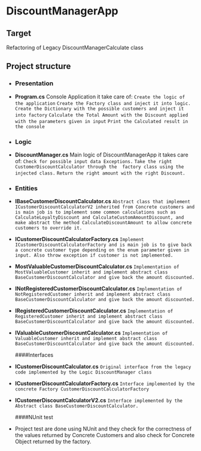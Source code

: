 # DiscountManagerApp

## Target

Refactoring of Legacy DiscountManagerCalculate class

## Project structure

- ### Presentation

- **Program.cs**
	Console Application it take care of:
		`Create the logic of the application`
		`Create the Factory class and inject it into logic.`
		`Create the Dictionary with the possible customers and inject it into factory`
		`Calculate the Total Amount with the Discount applied with the parameters given in input`
		`Print the Calculated result in the console`

- ### Logic

- **DiscountManager.cs**
	Main logic of DiscountManagerApp it takes care of:
		`Check for possible input data Exceptions.`
		`Take the right CustomerDiscountCalculator through the  factory class using the injected class.`
		`Return the right amount with the right Discount.`
		
- ### Entities

- **IBaseCustomerDiscountCalculator.cs**
		`Abstract class that implement ICustomerDiscountCalculatorV2 inherited from Concrete customers and is main job is to implement some common calculations such as CalculateLoyaltyDiscount and CalculateCustomAmountDiscount, and make abstract the method CalculateDiscountAmount to allow concrete customers to override it.`
- **ICustomerDiscountCalculatorFactory.cs**
		`Implement ICustomerDiscountCalculatorFactory and is main job is to give back a concrete customer type depending on the enum parameter given in input. Also throw exception if customer is not implemented.`

- **MostValuableCustomerDiscountCalculator.cs**
		`Implementation of MostValuableCustomer inherit and implement abstract class BaseCustomerDiscountCalculator and give back the amount discounted.`
		
- **INotRegisteredCustomerDiscountCalculator.cs**
		`Implementation of NotRegisteredCustomer inherit and implement abstract class BaseCustomerDiscountCalculator and give back the amount discounted.`

- **IRegisteredCustomerDiscountCalculator.cs**
		`Implementation of RegisteredCustomer inherit and implement abstract class BaseCustomerDiscountCalculator and give back the amount discounted.`

- **IValuableCustomerDiscountCalculator.cs**
		`Implementation of ValuableCustomer inherit and implement abstract class BaseCustomerDiscountCalculator and give back the amount discounted.`

	####Interfaces
	
- **ICustomerDiscountCalculator.cs**
		`Original interface from the legacy code implemented by the Logic DiscountManager class`
- **ICustomerDiscountCalculatorFactory.cs**
		`Interface implemented by the concrete Factory CustomerDiscountCalculatorFactory`
		
-  **ICustomerDiscountCalculatorV2.cs**
		`Interface implemented by the Abstract class BaseCustomerDiscountCalculator.`

	####NUnit test
- 	Project test are done using NUnit and they check for the correctness of the values returned by Concrete Customers and also check for Concrete Object returned by the factory. 